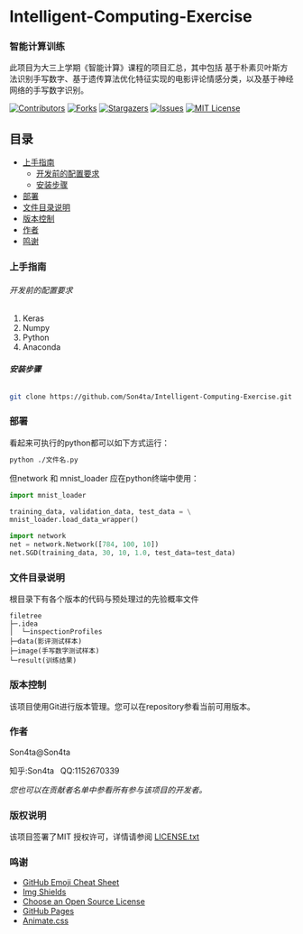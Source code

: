 

# Intelligent-Computing-Exercise 

### 智能计算训练

此项目为大三上学期《智能计算》课程的项目汇总，其中包括 基于朴素贝叶斯方法识别手写数字、基于遗传算法优化特征实现的电影评论情感分类，以及基于神经网络的手写数字识别。

[![Contributors][contributors-shield]][contributors-url]
[![Forks][forks-shield]][forks-url]
[![Stargazers][stars-shield]][stars-url]
[![Issues][issues-shield]][issues-url]
[![MIT License][license-shield]][license-url]




## 目录

- [上手指南](#上手指南)
  - [开发前的配置要求](#开发前的配置要求)
  - [安装步骤](#安装步骤)
- [部署](#部署)
- [文件目录说明](#文件目录说明)
- [版本控制](#版本控制)
- [作者](#作者)
- [鸣谢](#鸣谢)



### 上手指南

###### 开发前的配置要求

1. Keras
1. Numpy
3. Python
2. Anaconda

###### **安装步骤**

```sh
git clone https://github.com/Son4ta/Intelligent-Computing-Exercise.git
```



### 部署

看起来可执行的python都可以如下方式运行：

```sh
python ./文件名.py
```

但network 和 mnist_loader 应在python终端中使用：

```python
import mnist_loader

training_data, validation_data, test_data = \
mnist_loader.load_data_wrapper()

import network
net = network.Network([784, 100, 10])
net.SGD(training_data, 30, 10, 1.0, test_data=test_data)
```

### 文件目录说明

根目录下有各个版本的代码与预处理过的先验概率文件

```
filetree 
├─.idea
│  └─inspectionProfiles
├─data(影评测试样本)
├─image(手写数字测试样本)
└─result(训练结果)

```



### 版本控制

该项目使用Git进行版本管理。您可以在repository参看当前可用版本。



### 作者

Son4ta@Son4ta

知乎:Son4ta&ensp; QQ:1152670339

 *您也可以在贡献者名单中参看所有参与该项目的开发者。*



### 版权说明

该项目签署了MIT 授权许可，详情请参阅 [LICENSE.txt](https://github.com/Son4ta/Intelligent-Computing-Exercise/blob/master/LICENSE.txt)



### 鸣谢


- [GitHub Emoji Cheat Sheet](https://www.webpagefx.com/tools/emoji-cheat-sheet)
- [Img Shields](https://shields.io)
- [Choose an Open Source License](https://choosealicense.com)
- [GitHub Pages](https://pages.github.com)
- [Animate.css](https://daneden.github.io/animate.css)

<!-- links -->

[your-project-path]:Son4ta/Intelligent-Computing-Exercise
[contributors-shield]: https://img.shields.io/github/contributors/Son4ta/Intelligent-Computing-Exercise.svg?style=flat-square
[contributors-url]: https://github.com/Son4ta/Intelligent-Computing-Exercise/graphs/contributors
[forks-shield]: https://img.shields.io/github/forks/Son4ta/Intelligent-Computing-Exercise.svg?style=flat-square
[forks-url]: https://github.com/Son4ta/Intelligent-Computing-Exercise/network/members
[stars-shield]: https://img.shields.io/github/stars/Son4ta/Intelligent-Computing-Exercise.svg?style=flat-square
[stars-url]: https://github.com/Son4ta/Intelligent-Computing-Exercise/stargazers
[issues-shield]: https://img.shields.io/github/issues/Son4ta/Intelligent-Computing-Exercise.svg?style=flat-square
[issues-url]: https://img.shields.io/github/issues/Son4ta/Intelligent-Computing-Exercise.svg
[license-shield]: https://img.shields.io/github/license/Son4ta/Intelligent-Computing-Exercise.svg?style=flat-square
[license-url]: https://github.com/Son4ta/Intelligent-Computing-Exercise/blob/master/LICENSE.txt



